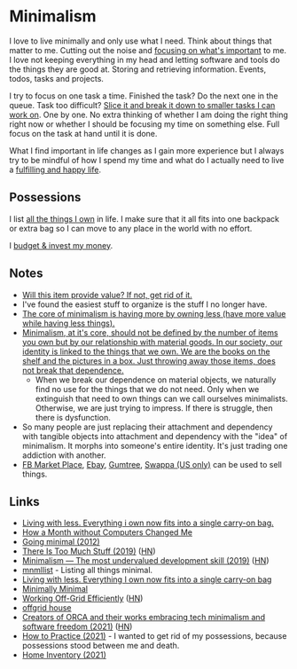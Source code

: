 # Minimalism

I love to live minimally and only use what I need. Think about things that matter to me. Cutting out the noise and [focusing on what's important](../focusing/focusing.md) to me. I love not keeping everything in my head and letting software and tools do the things they are good at. Storing and retrieving information. Events, todos, tasks and projects.

I try to focus on one task a time. Finished the task? Do the next one in the queue. Task too difficult? [Slice it and break it down to smaller tasks I can work on](../research/solving-problems.md). One by one. No extra thinking of whether I am doing the right thing right now or whether I should be focusing my time on something else. Full focus on the task at hand until it is done.

What I find important in life changes as I gain more experience but I always try to be mindful of how I spend my time and what do I actually need to live a [fulfilling and happy life](../life/happiness.md).

## Possessions

I list [all the things I own](../sharing/things.md) in life. I make sure that it all fits into one backpack or extra bag so I can move to any place in the world with no effort.

I [budget & invest my money](../economy/finance.md).

## Notes

- [Will this item provide value? If not, get rid of it.](https://www.reddit.com/r/minimalism/comments/846drx/extreme_minimalism_a_trend/)
- I've found the easiest stuff to organize is the stuff I no longer have.
- [The core of minimalism is having more by owning less (have more value while having less things).](https://www.reddit.com/r/minimalism/comments/8xnssq/have_you_ever_tried_to_incorporate_minimalism/)
- [Minimalism, at it's core, should not be defined by the number of items you own but by our relationship with material goods. In our society, our identity is linked to the things that we own. We are the books on the shelf and the pictures in a box. Just throwing away those items, does not break that dependence.](https://www.reddit.com/r/minimalism/comments/8x8su3/at_what_point_is_minimalism_an_unhealthy_obsession/)
  - When we break our dependence on material objects, we naturally find no use for the things that we do not need. Only when we extinguish that need to own things can we call ourselves minimalists. Otherwise, we are just trying to impress. If there is struggle, then there is dysfunction.
- So many people are just replacing their attachment and dependency with tangible objects into attachment and dependency with the "idea" of minimalism. It morphs into someone's entire identity. It's just trading one addiction with another.
- [FB Market Place](https://facebook.com/marketplace), [Ebay](https://www.ebay.com), [Gumtree](https://www.gumtree.com/), [Swappa (US only)](https://swappa.com) can be used to sell things.

## Links

- [Living with less. Everything i own now fits into a single carry-on bag.](http://www.wernervanrooyen.com/living-with-less-one-bag/)
- [How a Month without Computers Changed Me](https://dev.to/iskin/how-a-month-without-computers-changed-me-1ho4)
- [Going minimal (2012)](http://wy.io/going-minimal/)
- [There Is Too Much Stuff (2019)](https://www.theatlantic.com/health/archive/2019/05/too-many-options/590185/) ([HN](https://news.ycombinator.com/item?id=20018756))
- [Minimalism — The most undervalued development skill (2019)](https://volument.com/blog/minimalism-the-most-undervalued-development-skill) ([HN](https://news.ycombinator.com/item?id=21871491))
- [mnmllist](https://mnmll.ist/) - Listing all things minimal.
- [Living with less. Everything I own now fits into a single carry-on bag](https://www.wernervanrooyen.com/living-with-less-one-bag/)
- [Minimally Minimal](http://www.minimallyminimal.com/)
- [Working Off-Grid Efficiently](https://100r.co/site/working_offgrid_efficiently.html) ([HN](https://news.ycombinator.com/item?id=25723819))
- [offgrid house](https://joeyh.name/offgrid/)
- [Creators of ORCA and their works embracing tech minimalism and software freedom (2021)](https://esoteric.codes/blog/100-rabbits) ([HN](https://news.ycombinator.com/item?id=26054594))
- [How to Practice (2021)](https://www.newyorker.com/magazine/2021/03/08/how-to-practice) - I wanted to get rid of my possessions, because possessions stood between me and death.
- [Home Inventory (2021)](https://alexfedoseev.com/blog/productivity/2021/home-inventory)
